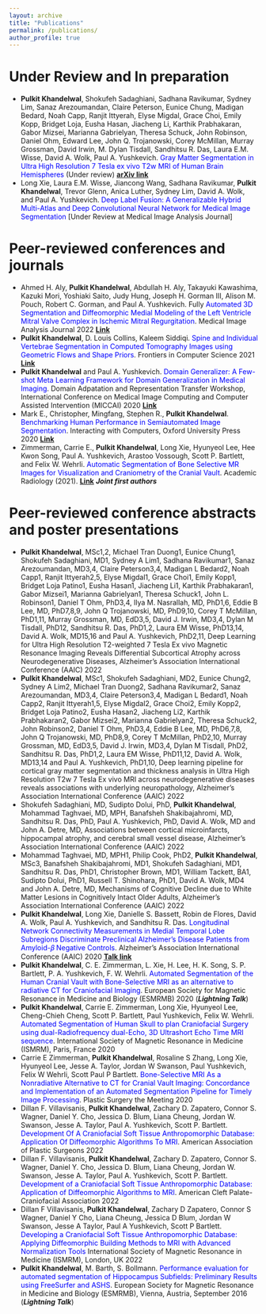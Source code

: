 ```yaml
---
layout: archive
title: "Publications"
permalink: /publications/
author_profile: true
---
```



**Under Review and In preparation**
======
* **Pulkit Khandelwal**, Shokufeh Sadaghiani, Sadhana Ravikumar, Sydney Lim, Sanaz Arezoumandan, Claire Peterson, Eunice Chung, Madigan Bedard, Noah Capp, Ranjit Ittyerah, Elyse Migdal, Grace Choi, Emily Kopp, Bridget Loja, Eusha Hasan, Jiacheng Li, Karthik Prabhakaran, Gabor Mizsei, Marianna Gabrielyan, Theresa Schuck, John Robinson, Daniel Ohm, Edward Lee, John Q. Trojanowski, Corey McMillan, Murray Grossman, David Irwin, M. Dylan Tisdall, Sandhitsu R. Das, Laura E.M. Wisse, David A. Wolk, Paul A. Yushkevich. <span style="color:blue">Gray Matter Segmentation in Ultra High Resolution 7 Tesla ex vivo T2w MRI of Human Brain Hemispheres</span> (Under review) [**arXiv link**](https://arxiv.org/abs/2110.07711)
* Long Xie, Laura E.M. Wisse, Jiancong Wang, Sadhana Ravikumar, **Pulkit Khandelwal**, Trevor Glenn, Anica
Luther, Sydney Lim, David A. Wolk, and Paul A. Yushkevich. <span style="color:blue">Deep Label Fusion: A Generalizable Hybrid
Multi-Atlas and Deep Convolutional Neural Network for Medical Image Segmentation</span> [Under Review at
Medical Image Analysis Journal]


**Peer-reviewed conferences and journals**
======
* Ahmed H. Aly, **Pulkit Khandelwal**, Abdullah H. Aly, Takayuki Kawashima, Kazuki Mori, Yoshiaki Saito,
Judy Hung, Joseph H. Gorman III, Alison M. Pouch, Robert C. Gorman, and Paul A. Yushkevich. Fully
<span style="color:blue">Automated 3D Segmentation and Diffeomorphic Medial Modeling of the Left Ventricle Mitral Valve Complex
in Ischemic Mitral Regurgitation</span>. Medical Image Analysis Journal 2022 [**Link**](https://www.sciencedirect.com/science/article/pii/S1361841522001608)
* **Pulkit Khandelwal**, D. Louis Collins, Kaleem Siddiqi. <span style="color:blue">Spine and Individual Vertebrae Segmentation in Computed Tomography Images using Geometric Flows and Shape Priors</span>. Frontiers in Computer Science 2021 [**Link**](https://www.frontiersin.org/articles/10.3389/fcomp.2021.592296/abstract)
* **Pulkit Khandelwal** and Paul A. Yushkevich. <span style="color:blue">Domain Generalizer: A Few-shot Meta Learning Framework
for Domain Generalization in Medical Imaging</span>. Domain Adpatation and Representation Transfer Workshop,
International Conference on Medical Image Computing and Computer Assisted Intervention (MICCAI) 2020 [**Link**](https://arxiv.org/abs/2008.07724)
* Mark E., Christopher, Mingfang, Stephen R., **Pulkit Khandelwal**. <span style="color:blue">Benchmarking Human Performance in
Semiautomated Image Segmentation</span>. Interacting with Computers, Oxford University Press 2020 [**Link**](https://academic.oup.com/iwc/advance-article-abstract/doi/10.1093/iwcomp/iwaa017/5890683)
* Zimmerman, Carrie E., **Pulkit Khandelwal**, Long Xie, Hyunyeol Lee, Hee Kwon Song, Paul A. Yushkevich, Arastoo Vossough, Scott P. Bartlett, and Felix W. Wehrli. <span style="color:blue">Automatic Segmentation of Bone Selective MR Images for Visualization and Craniometry of the Cranial Vault</span>. Academic Radiology (2021).
 [**Link**](https://www.sciencedirect.com/science/article/pii/S1076633221001306) ***Joint first authors***


**Peer-reviewed conference abstracts and poster presentations**
======
* **Pulkit Khandelwal**, MSc1,2, Michael Tran Duong1, Eunice Chung1, Shokufeh Sadaghiani, MD1, Sydney A Lim1, Sadhana Ravikumar1, Sanaz Arezoumandan, MD3,4, Claire Peterson3,4, Madigan L Bedard2, Noah Capp1, Ranjit Ittyerah2,5, Elyse Migdal1, Grace Choi1, Emily Kopp1, Bridget Loja Patino1, Eusha Hasan1, Jiacheng Li1, Karthik Prabhakaran1, Gabor Mizsei1, Marianna Gabrielyan1, Theresa Schuck1, John L. Robinson1, Daniel T Ohm, PhD3,4, Ilya M. Nasrallah, MD, PhD1,6, Eddie B Lee, MD, PhD7,8,9, John Q Trojanowski, MD, PhD9,10, Corey T McMillan, PhD1,11, Murray Grossman, MD, EdD3,5, David J. Irwin, MD3,4, Dylan M Tisdall, PhD12, Sandhitsu R. Das, PhD1,2, Laura EM Wisse, PhD13,14, David A. Wolk, MD15,16 and Paul A. Yushkevich, PhD2,11, Deep Learning for Ultra High Resolution T2-weighted 7 Tesla Ex vivo Magnetic Resonance Imaging Reveals Differential Subcortical Atrophy across Neurodegenerative Diseases, Alzheimer’s Association International Conference (AAIC) 2022
* **Pulkit Khandelwal**, MSc1, Shokufeh Sadaghiani, MD2, Eunice Chung2, Sydney A Lim2, Michael Tran Duong2, Sadhana Ravikumar2, Sanaz Arezoumandan, MD3,4, Claire Peterson3,4, Madigan L Bedard1, Noah Capp2, Ranjit Ittyerah1,5, Elyse Migdal2, Grace Choi2, Emily Kopp2, Bridget Loja Patino2, Eusha Hasan2, Jiacheng Li2, Karthik Prabhakaran2, Gabor Mizsei2, Marianna Gabrielyan2, Theresa Schuck2, John Robinson2, Daniel T Ohm, PhD3,4, Eddie B Lee, MD, PhD6,7,8, John Q Trojanowski, MD, PhD8,9, Corey T McMillan, PhD2,10, Murray Grossman, MD, EdD3,5, David J. Irwin, MD3,4, Dylan M Tisdall, PhD2, Sandhitsu R. Das, PhD1,2, Laura EM Wisse, PhD11,12, David A. Wolk, MD13,14 and Paul A. Yushkevich, PhD1,10, Deep learning pipeline for cortical gray matter segmentation and thickness analysis in Ultra High Resolution T2w 7 Tesla Ex vivo MRI across neurodegenerative diseases reveals associations with underlying neuropathology, Alzheimer’s Association International Conference (AAIC) 2022
* Shokufeh Sadaghiani, MD, Sudipto Dolui, PhD, **Pulkit Khandelwal**, Mohammad Taghvaei, MD, MPH, Banafsheh Shakibajahromi, MD, Sandhitsu R. Das, PhD, Paul A. Yushkevich, PhD, David A. Wolk, MD and John A. Detre, MD, Associations between cortical microinfarcts, hippocampal atrophy, and cerebral small vessel disease, Alzheimer’s Association International Conference (AAIC) 2022
* Mohammad Taghvaei, MD, MPH1, Philip Cook, PhD2, **Pulkit Khandelwal**, MSc3, Banafsheh Shakibajahromi, MD1, Shokufeh Sadaghiani, MD1, Sandhitsu R. Das, PhD1, Christopher Brown, MD1, William Tackett, BA1, Sudipto Dolui, PhD1, Russell T. Shinohara, PhD1, David A. Wolk, MD4 and John A. Detre, MD, Mechanisms of Cognitive Decline due to White Matter Lesions in Cognitively Intact Older Adults, Alzheimer’s Association International Conference (AAIC) 2022
* **Pulkit Khandelwal**, Long Xie, Danielle S. Bassett, Robin de Flores, David A. Wolk, Paul A. Yushkevich, and
Sandhitsu R. Das. <span style="color:blue">Longitudinal Network Connectivity Measurements in Medial Temporal Lobe Subregions
Discriminate Preclinical Alzheimer’s Disease Patients from Amyloid-𝛽 Negative Controls</span>. Alzheimer’s Association
International Conference (AAIC) 2020 [**Talk link**](https://www.youtube.com/watch?v=ITVUuMJvQHY&feature=youtu.be)
* **Pulkit Khandelwal**, C. E. Zimmerman, L. Xie, H. Lee, H. K. Song, S. P. Bartlett, P. A. Yushkevich, F. W.
Wehrli. <span style="color:blue">Automated Segmentation of the Human Cranial Vault with Bone-Selective MRI as an alternative to
radiative CT for Craniofacial Imaging</span>. European Society for Magnetic Resonance in Medicine and Biology
(ESMRMB) 2020 (***Lightning Talk***)
* **Pulkit Khandelwal**, Carrie E. Zimmerman, Long Xie, Hyunyeol Lee, Cheng-Chieh Cheng, Scott P. Bartlett,
Paul Yushkevich, Felix W. Wehrli. <span style="color:blue">Automated Segmentation of Human Skull to plan Craniofacial Surgery
using dual-Radiofrequency dual-Echo, 3D Ultrashort Echo Time MRI sequence</span>. International Society of Magnetic
Resonance in Medicine (ISMRM), Paris, France 2020
* Carrie E Zimmerman, **Pulkit Khandelwal**, Rosaline S Zhang, Long Xie, Hyunyeol Lee, Jesse A. Taylor,
Jordan W Swanson, Paul Yushkevich, Felix W Wehrli, Scott Paul P Bartlett. <span style="color:blue">Bone-Selective MRI As a
Nonradiative Alternative to CT for Cranial Vault Imaging: Concordance and Implementation of an Automated
Segmentation Pipeline for Timely Image Processing</span>. Plastic Surgery the Meeting 2020
* Dillan F. Villavisanis, **Pulkit Khandelwal**, Zachary D. Zapatero, Connor S. Wagner, Daniel Y. Cho, Jessica D. Blum, Liana Cheung, Jordan W. Swanson, Jesse A. Taylor, Paul A. Yushkevich, Scott P. Bartlett. <span style="color:blue">Development Of A Craniofacial Soft Tissue Anthropomorphic Database: Application Of Diffeomorphic Algorithms To MRI</span>. American Association of Plastic Surgeons 2022
* Dillan F. Villavisanis, **Pulkit Khandelwal**, Zachary D. Zapatero, Connor S. Wagner, Daniel Y. Cho, Jessica D. Blum, Liana Cheung, Jordan W. Swanson, Jesse A. Taylor, Paul A. Yushkevich, Scott P. Bartlett. <span style="color:blue">Development of a Craniofacial Soft Tissue Anthropomorphic Database: Application of Diffeomorphic Algorithms to MRI</span>. American Cleft Palate-Craniofacial Association 2022
* Dillan F Villavisanis, **Pulkit Khandelwal**, Zachary D Zapatero, Connor S Wagner, Daniel Y Cho, Liana Cheung, Jessica D Blum, Jordan W Swanson, Jesse A Taylor, Paul A Yushkevich, Scott P Bartlett. <span style="color:blue">Developing a Craniofacial Soft Tissue Anthropomorphic Database: Applying Diffeomorphic Building Methods to MRI with Advanced Normalization Tools</span> International Society of Magnetic Resonance in Medicine (ISMRM), London, UK 2022
* **Pulkit Khandelwal**, M. Barth, S. Bollmann. <span style="color:blue">Performance evaluation for automated segmentation of Hippocampus
Subfields: Preliminary Results using FreeSurfer and ASHS</span>. European Society for Magnetic Resonance in
Medicine and Biology (ESMRMB), Vienna, Austria, September 2016 (***Lightning Talk***)


